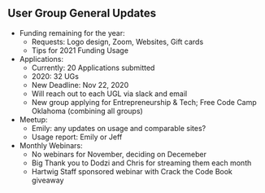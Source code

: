 ## User Group General Updates
  - Funding remaining for the year:
    - Requests: Logo design, Zoom, Websites, Gift cards
    - Tips for 2021 Funding Usage
  - Applications:
    - Currently: 20 Applications submitted
    - 2020: 32 UGs
    - New Deadline: Nov 22, 2020
    - Will reach out to each UGL via slack and email
    - New group applying for Entrepreneurship & Tech; Free Code Camp Oklahoma (combining all groups)
  - Meetup:
    - Emily: any updates on usage and comparable sites?
    - Usage report: Emily or Jeff
  - Monthly Webinars:
    - No webinars for November, deciding on Decemeber
    - Big Thank you to Dodzi and Chris for streaming them each month
    - Hartwig Staff sponsored webinar with Crack the Code Book giveaway
